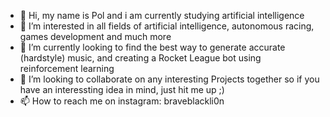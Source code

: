 - 👋 Hi, my name is Pol and i am currently studying artificial intelligence 
- 👀 I’m interested in all fields of artificial intelligence, autonomous racing, games development and much more
- 🌱 I’m currently looking to find the best way to generate accurate (hardstyle) music, and creating a Rocket League bot using reinforcement learning
- 💞️ I’m looking to collaborate on any interesting Projects together so if you have an interessting idea in mind, just hit me up ;)
- 📫 How to reach me on instagram: braveblackli0n

<!---
Braveblacklion/Braveblacklion is a ✨ special ✨ repository because its `README.md` (this file) appears on your GitHub profile.
You can click the Preview link to take a look at your changes.
--->
